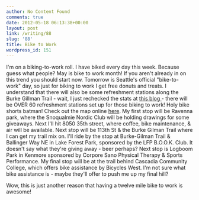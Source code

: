 ```yaml
---
author: No Content Found
comments: true
date: 2012-05-18 06:13:38+00:00
layout: post
link: /writing/88
slug: '88'
title: Bike to Work
wordpress_id: 151
---
```


I'm on a biking-to-work roll. I have biked every day this week. Because guess what people? May is bike to work month! If you aren't already in on this trend you should start now. Tomorrow is Seattle's official "bike-to-work" day, so just for biking to work I get free donuts and treats. I understand that there will also be some refreshment stations along the Burke Gillman Trail - wait, I just rechecked the stats at [this blog ](http://blog.cascade.org/category/events/bike-to-work-day/)- there will be OVER 60 refreshment stations set up for those biking to work! Holy bike shorts batman! Check out the map online [here](http://www.cbcef.org/btw/2012/stationmap.html).
My first stop will be Ravenna park, where the Snoqualmie Nordic Club will be holding drawings for some giveaways. Next I'll hit 8050 35th street, where coffee, bike maintenance, & air will be available. Next stop will be 113th St & the Burke Gilman Trail where I can get my trail mix on. I'll ride by the stop at Burke-Gilman Trail & Ballinger Way NE in Lake Forest Park, sponsored by the LFP B.O.O.K. Club. It doesn't say what they're giving away - beer perhaps? Next stop is Logboom Park in Kenmore sponsored by Corpore Sano Physical Therapy & Sports Performance. My final stop will be at the trail behind Cascadia Community College, which offers bike assistance by Bicycles West. I'm not sure what bike assistance is - maybe they'll offer to push me up my final hill?




Wow, this is just another reason that having a twelve mile bike to work is awesome!
